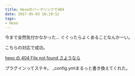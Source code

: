 ```yaml
---
title: Hexoのパーマリンクで404
date: 2017-05-03 16:19:12
tags:
- Hexo
---
```

今まで全然気付かなかった…
ぐぐったらよくあることなんかーい。

こちらの対応で成功。

<a href="https://harasou.jp/2015/06/28/hexo-goodby-404/">hexo の 404 File not found さようなら</a>

プラグインってステキ。
_config.ymlまるっと書き換えてくれた。
